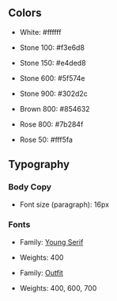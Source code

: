 ## Colors

- White: #ffffff

- Stone 100: #f3e6d8
- Stone 150: #e4ded8
- Stone 600: #5f574e
- Stone 900: #302d2c

- Brown 800: #854632

- Rose 800: #7b284f
- Rose 50: #fff5fa

## Typography

### Body Copy

- Font size (paragraph): 16px

### Fonts

- Family: [Young Serif](https://fonts.google.com/specimen/Young+Serif)
- Weights: 400

- Family: [Outfit](https://fonts.google.com/specimen/Outfit)
- Weights: 400, 600, 700
